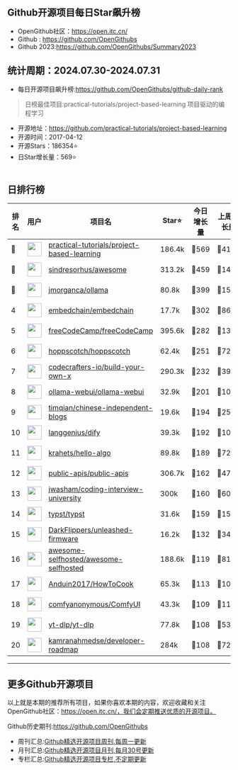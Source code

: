 ## Github开源项目每日Star飙升榜

- OpenGithub社区：https://open.itc.cn/
- Github : https://github.com/OpenGithubs
- Github 2023:https://github.com/OpenGithubs/Summary2023

## 统计周期：2024.07.30-2024.07.31

- 每日开源项目飙升榜:https://github.com/OpenGithubs/github-daily-rank



> 日榜最佳项目:practical-tutorials/project-based-learning  项目驱动的编程学习

- 开源地址：https://github.com/practical-tutorials/project-based-learning
- 开源时间：2017-04-12
- 开源Stars：186354⭐
- 日Star增长量：569⭐

![]()


## 日排行榜

| 排名        |  用户     |  项目名          | Star⭐          | 今日增长量     | 上周增长量      |  开源时间   |
|------------|------------|---------------|---------------- |--------------|----------------|------------|
| 🥇 | <img src="https://avatars.githubusercontent.com/u/89421154?v=4" alt="" size="32" height="32" width="32" data-view-component="true" class="avatar circle"> | [practical-tutorials/project-based-learning](https://github.com/practical-tutorials/project-based-learning)| 186.4k  | 🔺569| 🔺4122 | 2017-04-12 |
| 🥈 | <img src="https://avatars.githubusercontent.com/u/170270?u=34acd557a042ac478d273a4621570cadb6b0bd89&v=4" alt="" size="32" height="32" width="32" data-view-component="true" class="avatar circle"> | [sindresorhus/awesome](https://github.com/sindresorhus/awesome)| 313.2k  | 🔺459| 🔺1481 | 2014-07-11 |
| 🥉 | <img src="https://avatars.githubusercontent.com/u/151674099?v=4" alt="" size="32" height="32" width="32" data-view-component="true" class="avatar circle"> | [jmorganca/ollama](https://github.com/jmorganca/ollama)| 80.8k  | 🔺399| 🔺1599 | 2023-06-27 |
| 4 | <img src="https://avatars.githubusercontent.com/u/137054526?v=4" alt="" size="32" height="32" width="32" data-view-component="true" class="avatar circle"> | [embedchain/embedchain](https://github.com/embedchain/embedchain)| 17.7k  | 🔺302| 🔺8683 | 2023-06-20 |
| 5 | <img src="https://avatars.githubusercontent.com/u/9892522?v=4" alt="" size="32" height="32" width="32" data-view-component="true" class="avatar circle"> | [freeCodeCamp/freeCodeCamp](https://github.com/freeCodeCamp/freeCodeCamp)| 395.6k  | 🔺282| 🔺1389 | 2014-12-25 |
| 6 | <img src="https://avatars.githubusercontent.com/u/56705483?v=4" alt="" size="32" height="32" width="32" data-view-component="true" class="avatar circle"> | [hoppscotch/hoppscotch](https://github.com/hoppscotch/hoppscotch)| 62.4k  | 🔺251| 🔺728 | 2019-08-21 |
| 7 | <img src="https://avatars.githubusercontent.com/u/58904235?v=4" alt="" size="32" height="32" width="32" data-view-component="true" class="avatar circle"> | [codecrafters-io/build-your-own-x](https://github.com/codecrafters-io/build-your-own-x)| 290.3k  | 🔺232| 🔺3933 | 2018-05-09 |
| 8 | <img src="https://avatars.githubusercontent.com/u/158137808?v=4" alt="" size="32" height="32" width="32" data-view-component="true" class="avatar circle"> | [ollama-webui/ollama-webui](https://github.com/ollama-webui/ollama-webui)| 32.9k  | 🔺201| 🔺1070 | 2023-10-07 |
| 9 | <img src="https://avatars.githubusercontent.com/u/5512552?u=58b8da78b1f5cf94993062906f80d9775d51cf90&v=4" alt="" size="32" height="32" width="32" data-view-component="true" class="avatar circle"> | [timqian/chinese-independent-blogs](https://github.com/timqian/chinese-independent-blogs)| 19.6k  | 🔺194| 🔺253 | 2019-10-22 |
| 10 | <img src="https://avatars.githubusercontent.com/u/127165244?v=4" alt="" size="32" height="32" width="32" data-view-component="true" class="avatar circle"> | [langgenius/dify](https://github.com/langgenius/dify)| 39.3k  | 🔺192| 🔺1057 | 2023-04-12 |
| 11 | <img src="https://avatars.githubusercontent.com/u/26993056?u=12c6a8ef18768abc773c64a56a56c0fd67241ed2&v=4" alt="" size="32" height="32" width="32" data-view-component="true" class="avatar circle"> | [krahets/hello-algo](https://github.com/krahets/hello-algo)| 89.8k  | 🔺189| 🔺7264 | 2022-11-04 |
| 12 | <img src="https://avatars.githubusercontent.com/u/51121562?v=4" alt="" size="32" height="32" width="32" data-view-component="true" class="avatar circle"> | [public-apis/public-apis](https://github.com/public-apis/public-apis)| 306.7k  | 🔺162| 🔺4729 | 2016-03-21 |
| 13 | <img src="https://avatars.githubusercontent.com/u/3771963?u=4b348c742192b1963aabbf803a1174d2a4de155a&v=4" alt="" size="32" height="32" width="32" data-view-component="true" class="avatar circle"> | [jwasham/coding-interview-university](https://github.com/jwasham/coding-interview-university)| 300k  | 🔺160| 🔺605 | 2016-06-06 |
| 14 | <img src="https://avatars.githubusercontent.com/u/67595261?v=4" alt="" size="32" height="32" width="32" data-view-component="true" class="avatar circle"> | [typst/typst](https://github.com/typst/typst)| 31.6k  | 🔺159| 🔺1562 | 2019-09-25 |
| 15 | <img src="https://avatars.githubusercontent.com/u/115378555?v=4" alt="" size="32" height="32" width="32" data-view-component="true" class="avatar circle"> | [DarkFlippers/unleashed-firmware](https://github.com/DarkFlippers/unleashed-firmware)| 16.2k  | 🔺132| 🔺345 | 2022-03-16 |
| 16 | <img src="https://avatars.githubusercontent.com/u/24270415?v=4" alt="" size="32" height="32" width="32" data-view-component="true" class="avatar circle"> | [awesome-selfhosted/awesome-selfhosted](https://github.com/awesome-selfhosted/awesome-selfhosted)| 188.6k  | 🔺119| 🔺811 | 2015-06-01 |
| 17 | <img src="https://avatars.githubusercontent.com/u/19531547?u=9bfa4b5f7256f64a05b280019f26a56319955cd0&v=4" alt="" size="32" height="32" width="32" data-view-component="true" class="avatar circle"> | [Anduin2017/HowToCook](https://github.com/Anduin2017/HowToCook)| 65.3k  | 🔺113| 🔺1014 | 2020-02-29 |
| 18 | <img src="https://avatars.githubusercontent.com/u/121283862?u=00e0967075548ed41bd53ed0eacd34ac42d8cef0&v=4" alt="" size="32" height="32" width="32" data-view-component="true" class="avatar circle"> | [comfyanonymous/ComfyUI](https://github.com/comfyanonymous/ComfyUI)| 43.3k  | 🔺109| 🔺1111 | 2023-01-17 |
| 19 | <img src="https://avatars.githubusercontent.com/u/79589310?v=4" alt="" size="32" height="32" width="32" data-view-component="true" class="avatar circle"> | [yt-dlp/yt-dlp](https://github.com/yt-dlp/yt-dlp)| 77.8k  | 🔺108| 🔺536 | 2020-10-26 |
| 20 | <img src="https://avatars.githubusercontent.com/u/4921183?u=d6ed3573fc67b699e0c3bc2c7e1fb82c98c40dec&v=4" alt="" size="32" height="32" width="32" data-view-component="true" class="avatar circle"> | [kamranahmedse/developer-roadmap](https://github.com/kamranahmedse/developer-roadmap)| 284k  | 🔺108| 🔺726 | 2017-03-15 |

---
## 更多Github开源项目

以上就是本期的推荐所有项目，如果你喜欢本期的内容，欢迎收藏和关注OpenGithub社区：https://open.itc.cn/，我们会定期推送优质的开源项目。

Github历史期刊:https://github.com/OpenGithubs
- 周刊汇总:[Github精选开源项目周刊,每周一更新](https://github.com/OpenGithubs/weekly)
- 月刊汇总:[Github精选开源项目月刊,每月30号更新](https://github.com/OpenGithubs/monthly)
- 专栏汇总:[Github精选开源项目专栏,不定期更新](https://github.com/OpenGithubs/selectedColumn)
